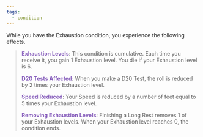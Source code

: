 ```yaml
---
tags:
  - condition
---
```

While you have the Exhaustion condition, you experience the following effects.

> <span style="color:rgb(134, 93, 187)">**Exhaustion Levels**</span>: This condition is cumulative. Each time you receive it, you gain 1 Exhaustion level. You die if your Exhaustion level is 6.
> 
> **<span style="color:rgb(134, 93, 187)">D20 Tests Affected</span>**: When you make a D20 Test, the roll is reduced by 2 times your Exhaustion level.
> 
> **<span style="color:rgb(134, 93, 187)">Speed Reduced</span>**: Your Speed is reduced by a number of feet equal to 5 times your Exhaustion level.
> 
> **<span style="color:rgb(134, 93, 187)">Removing Exhaustion Levels</span>**: Finishing a Long Rest removes 1 of your Exhaustion levels. When your Exhaustion level reaches 0, the condition ends.